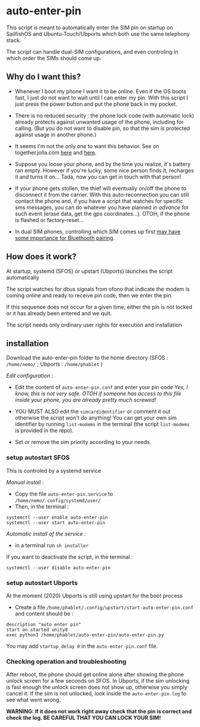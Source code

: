 # auto-enter-pin
This script is meant to automatically enter the SIM pin on startup on SailfishOS and Ubuntu-Touch/Ubports which both use the same telephony stack.

The script can handle dual-SIM configurations, and even controling in which order the SIMs should come up.

## Why do I want this? 

* Whenever I boot my phone I want it to be online.
 Even if the OS boots fast, I just do not want to wait until I can enter my pin. 
 With this script I just press the power button and put the phone back in my pocket.

* There is no reduced security : the phone lock code (with automatic lock) already
 protects against unwanted usage of the phone, including for calling.
(But you do not want to disable pin, so that the sim is protected against usage in another phone.)

* It seems I'm not the only one to want this behavior. See on together.jolla.com [here](https://together.jolla.com/question/189508/auto-unlock-sim-card-dont-ask-for-the-sim-pin/) and [here](https://together.jolla.com/question/76289/reboot-without-pin-code-query/).

* Suppose you loose your phone, and by the time you realize, it's battery ran empty.
However if you're lucky, some nice person finds it, recharges it and turns it on...
Tada, now you can get in touch with that person!

* If your phone gets stollen, the thief will eventually on/off the phone to disconnect it from the 
carrier. With this auto-reconnection you can still contact the phone and, if you have a script
that watches for specific sms messages, you can do whatever you have planned _in advance_ for
such event (erase data, get the gps coordinates...). OTOH, if the phone is flashed or factory-reset... 

* In dual SIM phones, controlling which SIM comes up first [may have some importance for Bluethooth pairing](https://together.jolla.com/question/168601/dual-sim-choose-sim-for-bluetooth-hfp-connection/).

## How does it work?

At startup, systemd (SFOS) or upstart (Ubports) launches the script automatically

The script watches for dbus signals from ofono that indicate the modem is
coming online and ready to receive pin code, then we enter the pin.

If this sequence does not occur for a given time,
either the pin is not locked or it has already been entered and we quit.

The script needs only ordinary user rights for execution and installation

## installation 

Download the auto-enter-pin folder to the home directory (SFOS : `/home/nemo/` ; Ubports : `/home/phablet` )

*Edit configuration :*
- Edit the content of `auto-enter-pin.conf` and enter your pin code
_Yes, I know, this is not very safe. OTOH if someone has access to this file
inside your phone, you are already pretty much screwed!_

- YOU MUST ALSO edit the `simcardidentifier` or comment it out otherwise the script won't do anything!
You can get your own sim identifier by running 
`list-modems` in the terminal (the script `list-modems` is provided in the repo).

- Set or remove the sim priority according to your needs.

### setup autostart SFOS
This is controled by a systemd service

*Manual install :*
- Copy the file `auto-enter-pin.service` to `/home/nemo/.config/systemd/user/`
- Then, in the terminal :
```
systemctl --user enable auto-enter-pin
systemctl --user start auto-enter-pin
```

*Automatic install of the service :*
- in a terminal run `sh installer`

If you want to deactivate the script, in the terminal :
```
systemctl --user disable auto-enter-pin
```

### setup autostart Ubports
At the moment (2020) Ubports is still using upstart for the boot process

- Create a file `/home/phablet/.config/upstart/start-auto-enter-pin.conf`
and  content should be :
```
description "auto enter pin"
start on started unity8
exec python3 /home/phablet/auto-enter-pin/auto-enter-pin.py
```
You may add `startup_delay 0` in the `auto-enter-pin.conf` file.  

### Checking operation and troubleshooting 
After reboot, the phone should get online alone after showing the phone unlock screen 
for a few seconds on SFOS. In Ubports, if the sim unlocking is fast enough the unlock screen does not show up, otherwise you simply cancel it.
If the sim is not unlocked, look inside the `auto-enter-pin.log` to see
what went wrong.

**WARNING: If it does not work right away check that the pin is correct and check the log. BE CAREFUL THAT YOU CAN LOCK YOUR SIM!**



